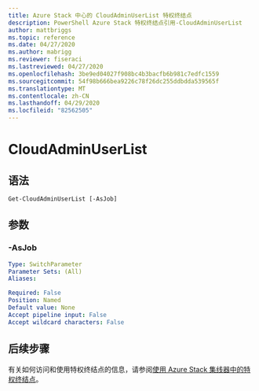 ```yaml
---
title: Azure Stack 中心的 CloudAdminUserList 特权终结点
description: PowerShell Azure Stack 特权终结点引用-CloudAdminUserList
author: mattbriggs
ms.topic: reference
ms.date: 04/27/2020
ms.author: mabrigg
ms.reviewer: fiseraci
ms.lastreviewed: 04/27/2020
ms.openlocfilehash: 3be9ed04027f908bc4b3bacfb6b981c7edfc1559
ms.sourcegitcommit: 54f98b666bea9226c78f26dc255ddbdda539565f
ms.translationtype: MT
ms.contentlocale: zh-CN
ms.lasthandoff: 04/29/2020
ms.locfileid: "82562505"
---
```

# <a name="get-cloudadminuserlist"></a>CloudAdminUserList

## <a name="syntax"></a>语法

```
Get-CloudAdminUserList [-AsJob]
```

## <a name="parameters"></a>参数

### <a name="-asjob"></a>-AsJob


```yaml
Type: SwitchParameter
Parameter Sets: (All)
Aliases:

Required: False
Position: Named
Default value: None
Accept pipeline input: False
Accept wildcard characters: False
```


## <a name="next-steps"></a>后续步骤

有关如何访问和使用特权终结点的信息，请参阅[使用 Azure Stack 集线器中的特权终结点](https://docs.microsoft.com/azure-stack/operator/azure-stack-privileged-endpoint)。